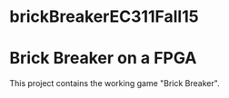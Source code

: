 # brickBreakerEC311Fall15

# Brick Breaker on a FPGA

This project contains the working game "Brick Breaker".
